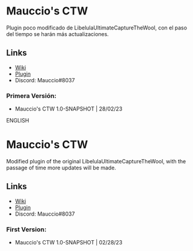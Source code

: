 # Mauccio's CTW
Plugin poco modificado de LibelulaUltimateCaptureTheWool, con el paso del tiempo se harán más actualizaciones.
## Links
- [Wiki](https://lovesaura1170.gitbook.io/mauccio-ctw)
- [Plugin](https://www.spigotmc.org/resources/mauccios-ctw-a-capture-the-wool-plugin.101094/)
- Discord: Mauccio#8037

### Primera Versión: 
- Mauccio's CTW 1.0-SNAPSHOT | 28/02/23

ENGLISH

# Mauccio's CTW
Modified plugin of the original LibelulaUltimateCaptureTheWool, with the passage of time more updates will be made.
## Links
- [Wiki](https://lovesaura1170.gitbook.io/mauccio-ctw)
- [Plugin](https://www.spigotmc.org/resources/mauccios-ctw-a-capture-the-wool-plugin.101094/)
- Discord: Mauccio#8037

### First Version:
- Mauccio's CTW 1.0-SNAPSHOT | 02/28/23
